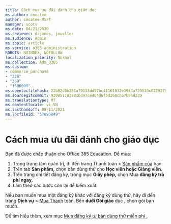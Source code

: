 ```yaml
---
title: Cách mua ưu đãi dành cho giáo dục
ms.author: cmcatee
author: cmcatee-MSFT
manager: scotv
ms.date: 04/21/2020
ms.reviewer: drjones, jmueller
ms.audience: Admin
ms.topic: article
ms.service: o365-administration
ROBOTS: NOINDEX, NOFOLLOW
localization_priority: Normal
ms.collection: Adm_O365
ms.custom:
- commerce_purchase
- "328"
- "369"
- "1500009"
ms.openlocfilehash: 22b82d6b251a70133dd57bc41161032e3944a735533c82792756434325aefe5a
ms.sourcegitcommit: 920051182781bd97ce4d4d6fbd268cb37b84d239
ms.translationtype: MT
ms.contentlocale: vi-VN
ms.lasthandoff: 08/11/2021
ms.locfileid: "57895849"
---
```

# <a name="how-to-purchase-an-education-offer"></a>Cách mua ưu đãi dành cho giáo dục

Bạn đã được chấp thuận cho Office 365 Education. Để mua:
  
1. Trong trung tâm quản  trị, đi đến trang Thanh toán \> [Sản phẩm của](https://go.microsoft.com/fwlink/p/?linkid=842054) bạn.
2. Trên tab **Sản phẩm,** chọn bản dùng thử cho **Học viên hoặc Giảng viên.**
3. Trên trang chi tiết đăng ký, trong mục **Giấy phép,** chọn Mua **đăng ký trả phí ngay**.
4. Làm theo các bước còn lại để kiểm xuất.

Nếu bạn muốn mua một đăng ký khác với đăng ký dùng thử, hãy đi đến trang **Dịch vụ** \> [Mua Thanh](https://go.microsoft.com/fwlink/p/?linkid=868433) toán. Bên **dưới Gói giáo** dục , chọn gói bạn muốn.

Để tìm hiểu thêm, xem mục [Mua đăng ký từ bản dùng thử miễn phí .](https://docs.microsoft.com/microsoft-365/commerce/try-or-buy-microsoft-365#buy-a-subscription-from-your-free-trial)